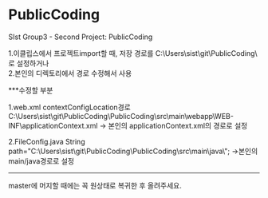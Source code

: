 # PublicCoding
SIst Group3 - Second Project: PublicCoding

1.이클립스에서 프로젝트import할 때, 저장 경로를 C:\Users\sist\git\PublicCoding\ 로 설정하거나<br>
2.본인의 디렉토리에서 경로 수정해서 사용

***수정할 부분

1.web.xml
contextConfigLocation경로
C:\Users\sist\git\PublicCoding\PublicCoding\src\main\webapp\WEB-INF\applicationContext.xml
-> 본인의 applicationContext.xml의 경로로 설정

2.FileConfig.java
String path="C:\\Users\\sist\\git\\PublicCoding\\PublicCoding\\src\\main\\java\\";
->본인의 main/java경로로 설정

******
master에 머지할 때에는 꼭 원상태로 복귀한 후 올려주세요.
